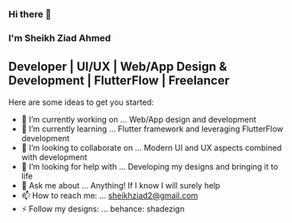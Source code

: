 ### Hi there 👋
### I'm Sheikh Ziad Ahmed 
## Developer | UI/UX | Web/App Design & Development | FlutterFlow | Freelancer
<!--
**sheikhziad/sheikhziad** is a ✨ _special_ ✨ repository because its `README.md` (this file) appears on your GitHub profile.
-->
Here are some ideas to get you started:

- 🔭 I’m currently working on ... Web/App design and development
- 🌱 I’m currently learning ... Flutter framework and leveraging FlutterFlow development
- 👯 I’m looking to collaborate on ... Modern UI and UX aspects combined with development
- 🤔 I’m looking for help with ... Developing my designs and bringing it to life
- 💬 Ask me about ... Anything! If I know I will surely help 
- 📫 How to reach me: ... sheikhziad2@gmail.com
- ⚡ Follow my designs: ... behance: shadezign
